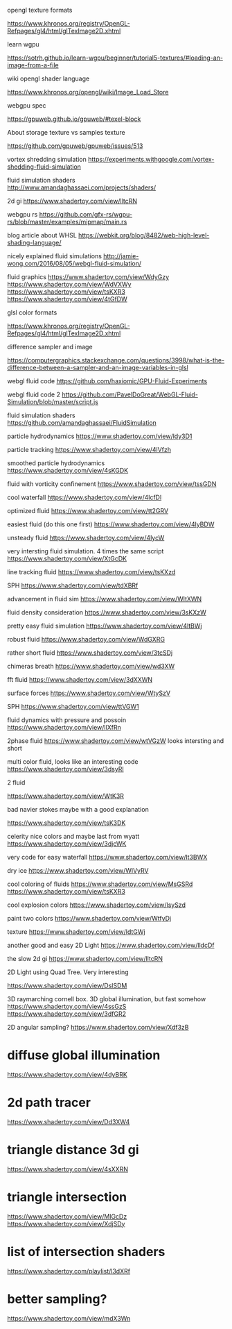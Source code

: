 opengl texture formats

https://www.khronos.org/registry/OpenGL-Refpages/gl4/html/glTexImage2D.xhtml

learn wgpu

https://sotrh.github.io/learn-wgpu/beginner/tutorial5-textures/#loading-an-image-from-a-file

wiki opengl shader language

https://www.khronos.org/opengl/wiki/Image_Load_Store

webgpu spec

https://gpuweb.github.io/gpuweb/#texel-block

About storage texture vs samples texture

https://github.com/gpuweb/gpuweb/issues/513

vortex shredding simulation
https://experiments.withgoogle.com/vortex-shedding-fluid-simulation

fluid simulation shaders
http://www.amandaghassaei.com/projects/shaders/

2d gi
https://www.shadertoy.com/view/lltcRN

webgpu rs
https://github.com/gfx-rs/wgpu-rs/blob/master/examples/mipmap/main.rs

blog article about WHSL
https://webkit.org/blog/8482/web-high-level-shading-language/

nicely explained fluid simulations
http://jamie-wong.com/2016/08/05/webgl-fluid-simulation/

fluid graphics
https://www.shadertoy.com/view/WdyGzy
https://www.shadertoy.com/view/WdVXWy
https://www.shadertoy.com/view/tsKXR3
https://www.shadertoy.com/view/4tGfDW

glsl color formats

https://www.khronos.org/registry/OpenGL-Refpages/gl4/html/glTexImage2D.xhtml

difference sampler and image

https://computergraphics.stackexchange.com/questions/3998/what-is-the-difference-between-a-sampler-and-an-image-variables-in-glsl


webgl fluid code
https://github.com/haxiomic/GPU-Fluid-Experiments

webgl fluid code 2
https://github.com/PavelDoGreat/WebGL-Fluid-Simulation/blob/master/script.js

fluid simulation shaders
https://github.com/amandaghassaei/FluidSimulation

particle hydrodynamics
https://www.shadertoy.com/view/ldy3D1

particle tracking
https://www.shadertoy.com/view/4lVfzh

smoothed particle hydrodynamics
https://www.shadertoy.com/view/4sKGDK

fluid with vorticity confinement
https://www.shadertoy.com/view/tssGDN

cool waterfall
https://www.shadertoy.com/view/4lcfDl

optimized fluid
https://www.shadertoy.com/view/tt2GRV

easiest fluid (do this one first)
https://www.shadertoy.com/view/4lyBDW

unsteady fluid
https://www.shadertoy.com/view/4lycW

very intersting fluid simulation. 4 times the same script
https://www.shadertoy.com/view/XtGcDK

line tracking fluid
https://www.shadertoy.com/view/tsKXzd

SPH
https://www.shadertoy.com/view/tdXBRf

advancement in fluid sim
https://www.shadertoy.com/view/WltXWN

fluid density consideration
https://www.shadertoy.com/view/3sKXzW

pretty easy fluid simulation
https://www.shadertoy.com/view/4ltBWj


robust fluid
https://www.shadertoy.com/view/WdGXRG

rather short fluid
https://www.shadertoy.com/view/3tcSDj

chimeras breath
https://www.shadertoy.com/view/wd3XW

fft fluid
https://www.shadertoy.com/view/3dXXWN

surface forces
https://www.shadertoy.com/view/WtySzV

SPH
https://www.shadertoy.com/view/ttVGW1

fluid dynamics with pressure and possoin
https://www.shadertoy.com/view/llXfRn

2phase fluid
https://www.shadertoy.com/view/wtVGzW
looks intersting and short

multi color fluid, looks like an interesting code
https://www.shadertoy.com/view/3dsyRl

2 fluid

https://www.shadertoy.com/view/WtK3R

bad navier stokes maybe with a good explanation

https://www.shadertoy.com/view/tsK3DK

celerity
nice colors
and maybe last from wyatt
https://www.shadertoy.com/view/3djcWK

very code for easy waterfall
https://www.shadertoy.com/view/lt3BWX

dry ice
https://www.shadertoy.com/view/WlVyRV

cool coloring of fluids
https://www.shadertoy.com/view/MsGSRd
https://www.shadertoy.com/view/tsKXR3

cool explosion colors
https://www.shadertoy.com/view/lsySzd

paint two colors
https://www.shadertoy.com/view/WtfyDj

texture
https://www.shadertoy.com/view/ldtGWj

another good and easy 2D Light
https://www.shadertoy.com/view/lldcDf

the slow 2d gi
https://www.shadertoy.com/view/lltcRN

2D Light using Quad Tree. Very interesting

https://www.shadertoy.com/view/DslSDM


3D raymarching cornell box. 3D global illumination, but fast somehow
https://www.shadertoy.com/view/4ssGzS
https://www.shadertoy.com/view/3dfGR2

2D angular sampling?
https://www.shadertoy.com/view/Xdf3zB

# diffuse global illumination
https://www.shadertoy.com/view/4dyBRK

# 2d path tracer
https://www.shadertoy.com/view/Dd3XW4

# triangle distance 3d gi
https://www.shadertoy.com/view/4sXXRN

# triangle intersection
https://www.shadertoy.com/view/MlGcDz
https://www.shadertoy.com/view/XdjSDy

# list of intersection shaders
https://www.shadertoy.com/playlist/l3dXRf

# better sampling?
https://www.shadertoy.com/view/mdX3Wn
